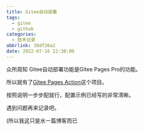 ```yaml
---
title: Gitee自动部署
tags:
  - gitee
  - github
categories:
  - 技术记录
abbrlink: 38df26a2
date: 2022-07-16 22:30:00
---
```


众所周知 Gitee自动部署功能是Gitee Pages Pro的功能。

<!-- more -->

所以就有了[Gitee Pages Action](https://github.com/marketplace/actions/gitee-pages-action#gitee-pages-action)这个项目。

按照说明一步步配就行，配置示例已经写的非常清晰。

遇到问题再来记录吧。

(所以我这只是水一篇博客而已